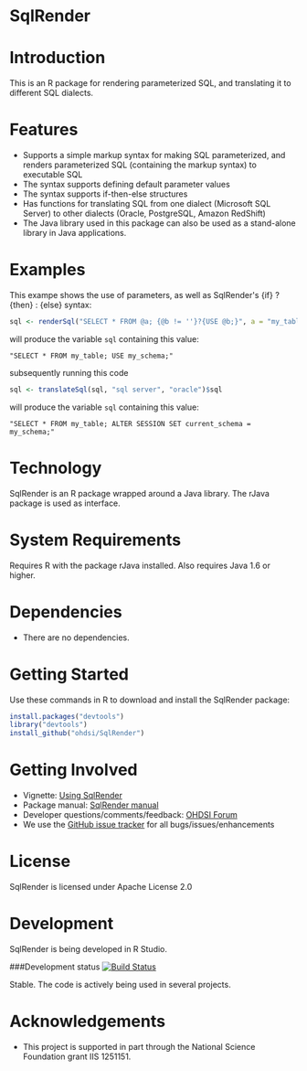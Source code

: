 SqlRender
=========

Introduction
============
This is an R package for rendering parameterized SQL, and translating it to different SQL dialects. 

Features
========
- Supports a simple markup syntax for making SQL parameterized, and renders parameterized SQL (containing the markup syntax) to executable SQL
- The syntax supports defining default parameter values
- The syntax supports if-then-else structures
- Has functions for translating SQL from one dialect (Microsoft SQL Server) to other dialects (Oracle, PostgreSQL, Amazon RedShift)
- The Java library used in this package can also be used as a stand-alone library in Java applications.

Examples
========
This exampe shows the use of parameters, as well as SqlRender's {if} ? {then} : {else} syntax:

```r
sql <- renderSql("SELECT * FROM @a; {@b != ''}?{USE @b;}", a = "my_table", b = "my_schema")$sql
```

will produce the variable `sql` containing this value: 

```
"SELECT * FROM my_table; USE my_schema;"
```

subsequently running this code

```r
sql <- translateSql(sql, "sql server", "oracle")$sql
```

will produce the variable `sql` containing this value: 

```
"SELECT * FROM my_table; ALTER SESSION SET current_schema =  my_schema;"
```

Technology
============
SqlRender is an R package wrapped around a Java library. The rJava package is used as interface. 

System Requirements
===================
Requires R with the package rJava installed. Also requires Java 1.6 or higher.

Dependencies
============
 * There are no dependencies.

Getting Started
===============
Use these commands in R to download and install the SqlRender package:

```r
install.packages("devtools")
library("devtools")
install_github("ohdsi/SqlRender")
```

Getting Involved
=============
* Vignette: [Using SqlRender](https://raw.githubusercontent.com/OHDSI/SqlRender/master/vignettes/UsingSqlRender.pdf)
* Package manual: [SqlRender manual](https://raw.githubusercontent.com/OHDSI/SqlRender/master/man/SqlRender.pdf) 
* Developer questions/comments/feedback: <a href="http://forums.ohdsi.org/c/developers">OHDSI Forum</a>
* We use the <a href="../../issues">GitHub issue tracker</a> for all bugs/issues/enhancements

License
=======
SqlRender is licensed under Apache License 2.0

Development
===========
SqlRender is being developed in R Studio.

###Development status
[![Build Status](https://travis-ci.org/OHDSI/SqlRender.svg?branch=master)](https://travis-ci.org/OHDSI/SqlRender)

Stable. The code is actively being used in several projects.

Acknowledgements
================
- This project is supported in part through the National Science Foundation grant IIS 1251151.

